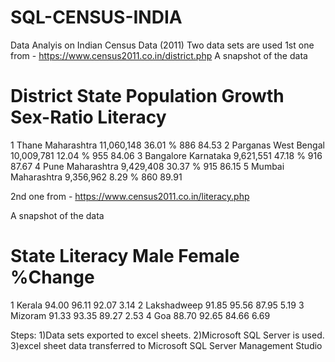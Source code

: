 # SQL-CENSUS-INDIA
Data Analyis on Indian Census Data (2011)
Two data sets are used 
1st one from - https://www.census2011.co.in/district.php
A snapshot of the data

#	District	State	       Population     Growth      	Sex-Ratio       	Literacy
1	Thane	    Maharashtra	  11,060,148	  36.01 %	        886	              84.53
2	Parganas	West Bengal	  10,009,781	  12.04 %	        955	              84.06
3	Bangalore	Karnataka	     9,621,551	  47.18 %	        916	              87.67
4	Pune	    Maharashtra	   9,429,408	  30.37 %	        915	              86.15
5	Mumbai   	Maharashtra	   9,356,962	   8.29 %         860	              89.91  

2nd one from - https://www.census2011.co.in/literacy.php

A snapshot of the data

#	State	     Literacy	  Male	  Female	%Change
1	Kerala	     94.00	  96.11	  92.07	  3.14
2	Lakshadweep	 91.85	  95.56	  87.95	  5.19
3	Mizoram	     91.33	  93.35	  89.27	  2.53
4	Goa	         88.70	  92.65	  84.66	  6.69

Steps:
1)Data sets exported to excel sheets.
2)Microsoft SQL Server is used.
3)excel sheet data transferred to Microsoft SQL Server Management Studio
